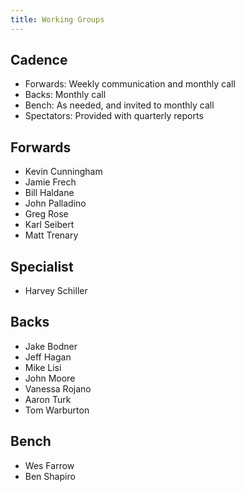 ```yaml
---
title: Working Groups
---
```


## Cadence
- Forwards: Weekly communication and monthly call
- Backs: Monthly call
- Bench: As needed, and invited to monthly call
- Spectators: Provided with quarterly reports

## Forwards
- Kevin Cunningham
- Jamie Frech
- Bill Haldane
- John Palladino
- Greg Rose
- Karl Seibert
- Matt Trenary

## Specialist
- Harvey Schiller

## Backs
- Jake Bodner
- Jeff Hagan
- Mike Lisi
- John Moore
- Vanessa Rojano
- Aaron Turk
- Tom Warburton

## Bench
- Wes Farrow
- Ben Shapiro
